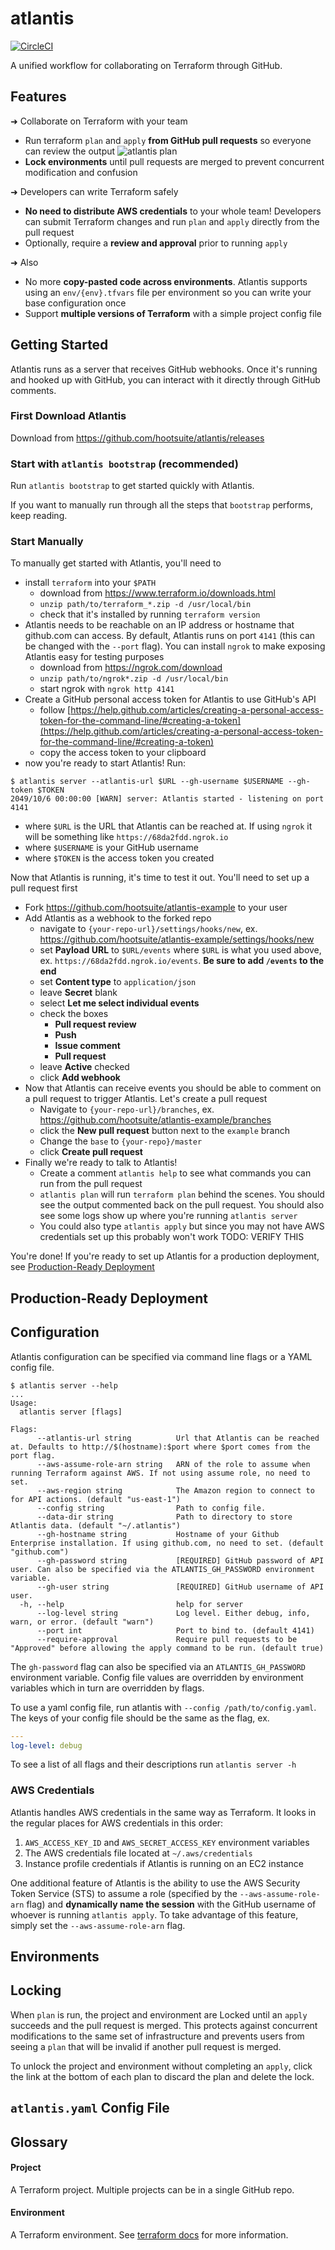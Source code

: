 # atlantis
[![CircleCI](https://circleci.com/gh/hootsuite/atlantis/tree/master.svg?style=shield&circle-token=08bf5b34233b0e168a9dd73e01cafdcf7dc4bf16)](https://circleci.com/gh/hootsuite/atlantis/tree/master)

A unified workflow for collaborating on Terraform through GitHub.

## Features
➜ Collaborate on Terraform with your team
- Run terraform `plan` and `apply` **from GitHub pull requests** so everyone can review the output
![atlantis plan](https://github.com/hootsuite/atlantis/raw/master/docs/atlantis-plan.gif)
- **Lock environments** until pull requests are merged to prevent concurrent modification and confusion

➜ Developers can write Terraform safely
- **No need to distribute AWS credentials** to your whole team! Developers can submit Terraform changes and run `plan` and `apply` directly from the pull request
- Optionally, require a **review and approval** prior to running `apply`

➜ Also
- No more **copy-pasted code across environments**. Atlantis supports using an `env/{env}.tfvars` file per environment so you can write your base configuration once
- Support **multiple versions of Terraform** with a simple project config file

## Getting Started
Atlantis runs as a server that receives GitHub webhooks. Once it's running and hooked up with GitHub, you can interact with it directly through GitHub comments.

### First Download Atlantis
Download from https://github.com/hootsuite/atlantis/releases

### Start with `atlantis bootstrap` (recommended)
Run `atlantis bootstrap` to get started quickly with Atlantis.

If you want to manually run through all the steps that `bootstrap` performs, keep reading.

### Start Manually
To manually get started with Atlantis, you'll need to
- install `terraform` into your `$PATH`
	- download from https://www.terraform.io/downloads.html
	- `unzip path/to/terraform_*.zip -d /usr/local/bin`
	- check that it's installed by running `terraform version`
- Atlantis needs to be reachable on an IP address or hostname that github.com can access. By default, Atlantis runs on port `4141` (this can be changed with the `--port` flag). You can install `ngrok` to make exposing Atlantis easy for testing purposes
	- download from https://ngrok.com/download
	- `unzip path/to/ngrok*.zip -d /usr/local/bin`
	- start ngrok with `ngrok http 4141`
- Create a GitHub personal access token for Atlantis to use GitHub's API
	- follow [https://help.github.com/articles/creating-a-personal-access-token-for-the-command-line/#creating-a-token](https://help.github.com/articles/creating-a-personal-access-token-for-the-command-line/#creating-a-token)
	- copy the access token to your clipboard
- now you're ready to start Atlantis! Run:
```
$ atlantis server --atlantis-url $URL --gh-username $USERNAME --gh-token $TOKEN
2049/10/6 00:00:00 [WARN] server: Atlantis started - listening on port 4141
```

- where `$URL` is the URL that Atlantis can be reached at. If using `ngrok` it will be something like `https://68da2fdd.ngrok.io`
- where `$USERNAME` is your GitHub username
- where `$TOKEN` is the access token you created

Now that Atlantis is running, it's time to test it out. You'll need to set up a pull request first

- Fork https://github.com/hootsuite/atlantis-example to your user
- Add Atlantis as a webhook to the forked repo
	- navigate to `{your-repo-url}/settings/hooks/new`, ex. https://github.com/hootsuite/atlantis-example/settings/hooks/new
	- set **Payload URL** to `$URL/events` where `$URL` is what you used above, ex. `https://68da2fdd.ngrok.io/events`. **Be sure to add `/events` to the end**
	- set **Content type** to `application/json`
	- leave **Secret** blank
	- select **Let me select individual events**
	- check the boxes
		- **Pull request review**
		- **Push**
		- **Issue comment**
		- **Pull request**
	- leave **Active** checked
	- click **Add webhook**
- Now that Atlantis can receive events you should be able to comment on a pull request to trigger Atlantis. Let's create a pull request
	- Navigate to `{your-repo-url}/branches`, ex. https://github.com/hootsuite/atlantis-example/branches
	- click the **New pull request** button next to the `example` branch
	- Change the `base` to `{your-repo}/master`
	- click **Create pull request**
- Finally we're ready to talk to Atlantis!
	- Create a comment `atlantis help` to see what commands you can run from the pull request
	- `atlantis plan` will run `terraform plan` behind the scenes. You should see the output commented back on the pull request. You should also see some logs show up where you're running `atlantis server`
	- You could also type `atlantis apply` but since you may not have AWS credentials set up this probably won't work TODO: VERIFY THIS

You're done! If you're ready to set up Atlantis for a production deployment, see [Production-Ready Deployment](#Production-Ready+Deployment)


## Production-Ready Deployment

## Configuration
Atlantis configuration can be specified via command line flags or a YAML config file.

```
$ atlantis server --help
...
Usage:
  atlantis server [flags]

Flags:
      --atlantis-url string          Url that Atlantis can be reached at. Defaults to http://$(hostname):$port where $port comes from the port flag.
      --aws-assume-role-arn string   ARN of the role to assume when running Terraform against AWS. If not using assume role, no need to set.
      --aws-region string            The Amazon region to connect to for API actions. (default "us-east-1")
      --config string                Path to config file.
      --data-dir string              Path to directory to store Atlantis data. (default "~/.atlantis")
      --gh-hostname string           Hostname of your Github Enterprise installation. If using github.com, no need to set. (default "github.com")
      --gh-password string           [REQUIRED] GitHub password of API user. Can also be specified via the ATLANTIS_GH_PASSWORD environment variable.
      --gh-user string               [REQUIRED] GitHub username of API user.
  -h, --help                         help for server
      --log-level string             Log level. Either debug, info, warn, or error. (default "warn")
      --port int                     Port to bind to. (default 4141)
      --require-approval             Require pull requests to be "Approved" before allowing the apply command to be run. (default true)
```

The `gh-password` flag can also be specified via an `ATLANTIS_GH_PASSWORD` environment variable.
Config file values are overridden by environment variables which in turn are overridden by flags.

To use a yaml config file, run atlantis with `--config /path/to/config.yaml`.
The keys of your config file should be the same as the flag, ex.
```yaml
---
log-level: debug
```

To see a list of all flags and their descriptions run `atlantis server -h`

### AWS Credentials
Atlantis handles AWS credentials in the same way as Terraform.
It looks in the regular places for AWS credentials in this order:
1. `AWS_ACCESS_KEY_ID` and `AWS_SECRET_ACCESS_KEY` environment variables
2. The AWS credentials file located at `~/.aws/credentials`
3. Instance profile credentials if Atlantis is running on an EC2 instance

One additional feature of Atlantis is the ability to use the AWS Security Token Service (STS)
to assume a role (specified by the `--aws-assume-role-arn` flag) and **dynamically
name the session** with the GitHub username of whoever is running `atlantis apply`.
To take advantage of this feature, simply set the `--aws-assume-role-arn` flag.

## Environments


## Locking
When `plan` is run, the project and environment are Locked until an `apply` succeeds and the pull request is merged.
This protects against concurrent modifications to the same set of infrastructure and prevents
users from seeing a `plan` that will be invalid if another pull request is merged.

To unlock the project and environment without completing an `apply`, click the link
at the bottom of each plan to discard the plan and delete the lock.

## `atlantis.yaml` Config File

## Glossary
#### Project
A Terraform project. Multiple projects can be in a single GitHub repo.

#### Environment
A Terraform environment. See [terraform docs](https://www.terraform.io/docs/state/environments.html) for more information.

